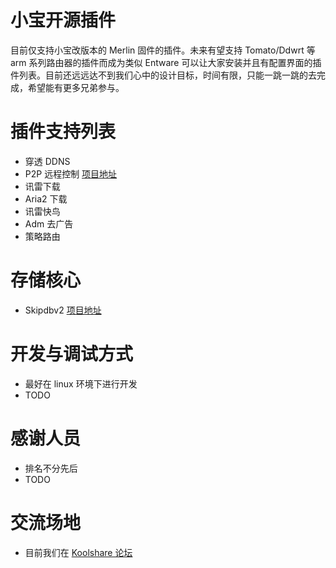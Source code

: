 小宝开源插件
=========

目前仅支持小宝改版本的 Merlin 固件的插件。未来有望支持 Tomato/Ddwrt 等 arm 系列路由器的插件而成为类似 Entware 可以让大家安装并且有配置界面的插件列表。目前还远远达不到我们心中的设计目标，时间有限，只能一跳一跳的去完成，希望能有更多兄弟参与。

插件支持列表
========
* 穿透 DDNS
* P2P 远程控制 [项目地址](https://github.com/jannson/koolnet)
* 讯雷下载
* Aria2 下载
* 讯雷快鸟
* Adm 去广告
* 策略路由

存储核心
=======
* Skipdbv2 [项目地址](https://github.com/koolshare/skipdbv2)

开发与调试方式
======
* 最好在 linux 环境下进行开发
* TODO

感谢人员
======
* 排名不分先后
* TODO

交流场地
======
* 目前我们在 [Koolshare 论坛](https://koolshare.cn/forum.php)


